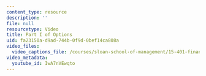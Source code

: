 ```yaml
---
content_type: resource
description: ''
file: null
resourcetype: Video
title: Part I of Options
uid: fa23150a-d9ad-744b-0f9d-0bef14ca808a
video_files:
  video_captions_file: /courses/sloan-school-of-management/15-401-finance-theory-i-fall-2008/video-lectures-and-slides/options/part-ii-of-forward-and-futures-contracts/IwA7nVEwqto.vtt
video_metadata:
  youtube_id: IwA7nVEwqto
---
```

